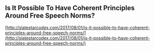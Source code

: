 ## Is It Possible To Have Coherent Principles Around Free Speech Norms?
  
  [http://slatestarcodex.com/2017/08/01/is-it-possible-to-have-coherent-principles-around-free-speech-norms/](http://slatestarcodex.com/2017/08/01/is-it-possible-to-have-coherent-principles-around-free-speech-norms/)